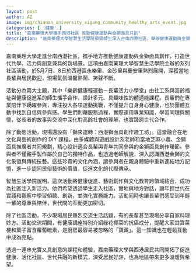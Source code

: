 ```yaml
---
layout: post
author: AI
image: img/chianan_university_xigang_community_healthy_arts_event.jpg
categories: [ '健康' ]
title: "嘉南藥理大學攜手西港社區 推動健康運動與金獅面具共創"
description: "嘉南藥理大學智慧生活學院帶領師生深入台南西港社區，舉辦健康運動與金獅面具創作系列活動。活動中長輩與居民參與多元體適能課程和金獅面具DIY工坊，不僅提昇身心健康，也展現世代共學與在地文化傳承的活力，現場交流熱絡、深受好評。"
---
```

嘉南藥理大學走進台南西港社區，攜手地方推動健康運動與金獅面具創作，打造世代共學、活力與創意兼具的新場景。這項由嘉南藥理大學智慧生活學院主辦的系列社區活動，於5月7日、8日於西港區永樂里、金砂里與慶安里熱烈展開，深獲當地長輩與居民歡迎，現場氣氛溫馨熱鬧、笑聲不斷。

活動分為兩大主題，其中「樂齡健康輕運動－長輩活力小學堂」由社工系與高齡福祉與健康促進系的師生攜手合作，設計多元、具趣味性的體適能課程。長輩們在專業陪伴下踴躍參與，專注投入各項運動挑戰，不僅提升自身身心健康，也於團體互動中找到自信與參與感。學生們則藉服務過程，實際運用專業知識，學習同理與關懷，從長者的故事與交流中深化對高齡社會的理解，也實踐跨世代合作。

除了動態活動，現場還設有「獅來運轉：西港獅面具創作趣工坊」。這堂融合在地文化與藝術創作的 DIY 課程，由多媒體與遊戲設計系老師和當地芝麻小農、金獅面具推廣者共同規劃，精心設計適合長輩與青年共同參與的金獅面具創作環節。參與者不僅親手製作屬於自己的獨特作品，也透過老師解說，深入認識西港金獅的文化象徵與傳統技藝。這些珍貴的文化內涵，讓參與者在親身體驗中重新連結地方記憶，進一步認同民俗藝術的價值，促進文化的代際傳承。

智慧生活學院說明，這次活動將健康促進、藝術創作與文化教育跨領域結合，成功為社區注入新活力。他們希望透過學生走入社區，實地與地方對話，讓年輕世代在實踐和觀察中學習傾聽、創新，並強化實務能力。活動同時也讓長輩們感受到年輕一輩的尊重與陪伴，世代間的互動更加密切。

除了社區活動，不少現場居民熱烈交流生活話題，有的長輩甚至現場分享自家料理妙方。活動交流期間，有健康講座特別介紹綠花椰菜的抗癌成分，提醒大家其實菜梗和葉子富含蘿蔔硫素，是廚房最容易被忽略的「寶藏」。這一知識也在輕鬆互動中成為亮點。

透過一連串充實又具創意的課程和體驗，嘉南藥理大學與西港居民共同開拓了促進健康、活化社區、世代共融的新模式，深受居民好評，也為地區帶來更多溫暖與希望。